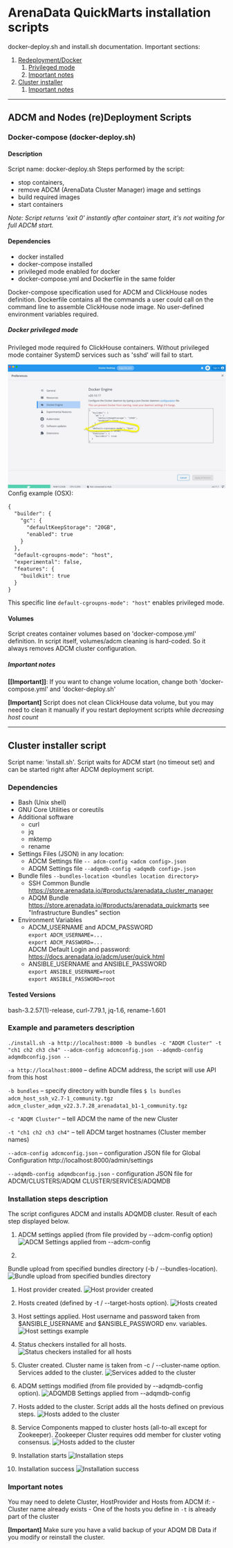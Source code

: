 # ArenaData QuickMarts installation scripts

docker-deploy.sh and install.sh documentation. Important sections:

1. [Redeployment/Docker](#docker-deploy)
	1. [Privileged mode](#docker-deploy-priv)
	1. [Important notes](#docker-deploy-important)
1. [Cluster installer](#install)
	1. [Important notes](#install-important)

***

## ADCM and Nodes (re)Deployment Scripts

### Docker-compose (docker-deploy.sh) <a name="docker-deploy"></a>

#### Description

Script name: docker-deploy.sh Steps performed by the script:

- stop containers, 
- remove ADCM (ArenaData Cluster Manager) image and settings
- build required images
- start containers

*Note: Script returns 'exit 0' instantly after container start, it's not waiting for full ADCM start.*

#### Dependencies

- docker installed
- docker-compose installed
- privileged mode enabled for docker
- docker-compose.yml and Dockerfile in the same folder

Docker-compose specification used for ADCM and ClickHouse nodes definition. Dockerfile contains all the commands a user could call on the command line to assemble ClickHouse node image.
No user-defined environment variables required.

##### Docker privileged mode <a name="docker-deploy-priv"></a>
Privileged mode required fo ClickHouse containers. Without privileged mode container SystemD services such as 'sshd' will fail to start.

![](readme-img/osx-docker-settings.jpg "Docker Settings OSX")
Config example (OSX):
```
{
  "builder": {
    "gc": {
      "defaultKeepStorage": "20GB",
      "enabled": true
    }
  },
  "default-cgroupns-mode": "host",
  "experimental": false,
  "features": {
    "buildkit": true
  }
}
```
This specific line ```default-cgroupns-mode": "host"``` enables privileged mode.

#### Volumes

Script creates container volumes based on 'docker-compose.yml' definition.
In script itself, volumes/adcm cleaning is hard-coded. So it always removes ADCM cluster configuration.

##### Important notes <a name="docker-deploy-important"></a>

**[[Important]]**: If you want to change volume location, change both 'docker-compose.yml' and 'docker-deploy.sh'

**[Important]** Script does not clean ClickHouse data volume, but you may need to clean it manually if you restart deployment scripts while *decreasing host count*


***

## Cluster installer script <a name="install"></a>
Script name: 'install.sh'. Script waits for ADCM start (no timeout set) and can be started right after ADCM deployment script. 
### Dependencies
	
- Bash (Unix shell)
- GNU Core Utilities or coreutils 
- Additional software
	- curl
	- jq
	- mktemp
	- rename
- Settings Files (JSON) in any location:
	- ADCM Settings file ```-- adcm-config <adcm config>.json```
	- ADQM Settings file ```--adqmdb-config <adqmdb config>.json```
- Bundle files ```--bundles-location <bundles location directory>```	
	- SSH Common Bundle https://store.arenadata.io/#products/arenadata_cluster_manager
	- ADQM Bundle https://store.arenadata.io/#products/arenadata_quickmarts	see "Infrastructure Bundles" section
- Environment Variables
	- ADCM_USERNAME and ADCM_PASSWORD
		<br>```export ADCM_USERNAME=...``` 
		<br>```export ADCM_PASSWORD=...```
		<br>ADCM Default Login and password: https://docs.arenadata.io/adcm/user/quick.html
	- ANSIBLE_USERNAME and ANSIBLE_PASSWORD
		<br>```export ANSIBLE_USERNAME=root```
		<br>```export ANSIBLE_PASSWORD=root```


#### Tested Versions
bash-3.2.57(1)-release, curl-7.79.1, jq-1.6, rename-1.601

### Example and parameters description 

```
./install.sh -a http://localhost:8000 -b bundles -c "ADQM Cluster" -t "ch1 ch2 ch3 ch4" --adcm-config adcmconfig.json --adqmdb-config adqmdbconfig.json --
```
```-a http://localhost:8000``` – define ADCM address, the script will use API from this host

```-b bundles``` – specify directory with bundle files
	```
		$ ls bundles
		adcm_host_ssh_v2.7-1_community.tgz
		adcm_cluster_adqm_v22.3.7.28_arenadata1_b1-1_community.tgz
	```

```-c "ADQM Cluster"``` – tell ADCM the name of the new Cluster

```-t "ch1 ch2 ch3 ch4"``` – tell ADCM target hostnames (Cluster member names)

```--adcm-config adcmconfig.json``` – configuration JSON file for Global Configuration http://localhost:8000/admin/settings

```--adqmdb-config adqmdbconfig.json``` - configuration JSON file for ADCM/CLUSTERS/ADQM CLUSTER/SERVICES/ADQMDB

### Installation steps description

The script configures ADCM and installs ADQMDB cluster. Result of each step displayed below.

1. ADCM settings applied (from file provided by --adcm-config option)
![](readme-img/adcmconfig.png "ADCM Settings applied from --adcm-config")

1. 
Bundle upload from specified bundles directory (-b / --bundles-location).
![](readme-img/adcm0.png "Bundle upload from specified bundles directory")

1. Host provider created.
![](readme-img/adcm1.png "Host provider created")

1. Hosts created (defined by -t / --target-hosts option).
![](readme-img/adcm2_hosts.png "Hosts created")

1. Host settings applied. Host username and password taken from $ANSIBLE_USERNAME and $ANSIBLE_PASSWORD env. variables.
![](readme-img/adcm2_host_config.png "Host settings example")

1. Status checkers installed for all hosts.
![](readme-img/adcm3.png "Status checkers installed for all hosts")

1. Cluster created. Cluster name is taken from -c / --cluster-name option. Services added to the cluster.
![](readme-img/adcm4_services.png "Services added to the cluster")

1. ADQM settings modified (from file provided by --adqmdb-config option).
![](readme-img/adqmdbconfig.png "ADQMDB Settings applied from --adqmdb-config")

1. Hosts added to the cluster. Script adds all the hosts defined on previous steps.
![](readme-img/adcm5_hosts.png "Hosts added to the cluster")

1. Service Components mapped to cluster hosts (all-to-all except for Zookeeper). Zookeeper Cluster requires odd member for cluster voting consensus.
![](readme-img/adcm6_mappings.png "Hosts added to the cluster")

1. Installation starts
![](readme-img/adcm7_installation.png "Installation steps")

1. Installation success
![](readme-img/adcm8_client.png "Installation success")

### Important notes <a name="install-important"></a>

You may need to delete Cluster, HostProvider and Hosts from ADCM if:
	- Cluster name already exists
	- One of the hosts you define in ```-t``` is already part of the cluster

**[Important]** Make sure you have a valid backup of your ADQM DB Data if you modify or reinstall the cluster.